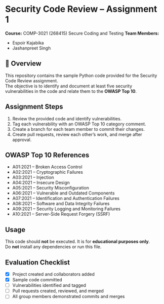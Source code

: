 # Security Code Review – Assignment 1

**Course:** COMP-3021 (268415) Secure Coding and Testing 
**Team Members:**  
- Espoir Kajabika  
- Jashanpreet Singh

## 📘 Overview
This repository contains the sample Python code provided for the Security Code Review assignment.  
The objective is to identify and document at least five security vulnerabilities in the code and relate them to the **OWASP Top 10**.

## Assignment Steps
1. Review the provided code and identify vulnerabilities.  
2. Tag each vulnerability with an OWASP Top 10 category comment.  
3. Create a branch for each team member to commit their changes.  
4. Create pull requests, review each other’s work, and merge after approval.

## OWASP Top 10 References
- A01:2021 – Broken Access Control  
- A02:2021 – Cryptographic Failures  
- A03:2021 – Injection  
- A04:2021 – Insecure Design  
- A05:2021 – Security Misconfiguration  
- A06:2021 – Vulnerable and Outdated Components  
- A07:2021 – Identification and Authentication Failures  
- A08:2021 – Software and Data Integrity Failures  
- A09:2021 – Security Logging and Monitoring Failures  
- A10:2021 – Server-Side Request Forgery (SSRF)

## Usage
This code should **not** be executed. It is for **educational purposes only**.  
Do **not** install any dependencies or run this file.

## Evaluation Checklist
- [x] Project created and collaborators added  
- [x] Sample code committed  
- [ ] Vulnerabilities identified and tagged  
- [ ] Pull requests created, reviewed, and merged  
- [ ] All group members demonstrated commits and merges
